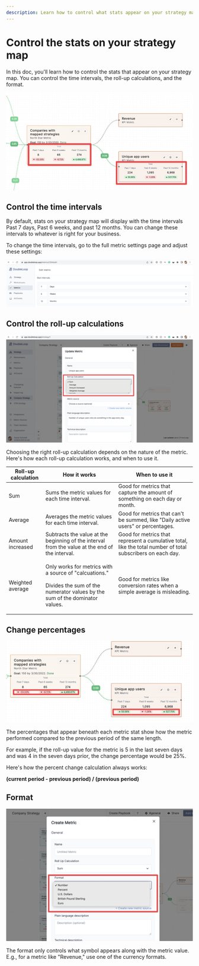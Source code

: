 ```yaml
---
description: Learn how to control what stats appear on your strategy map
---
```


# Control the stats on your strategy map

In this doc, you'll learn how to control the stats that appear on your strategy map. You can control the time intervals, the roll-up calculations, and the format.

![](<../.gitbook/assets/CleanShot 2022-06-12 at 20.20.57@2x.png>)

## Control the time intervals

By default, stats on your strategy map will display with the time intervals Past 7 days, Past 6 weeks, and past 12 months. You can change these intervals to whatever is right for your business.

To change the time intervals, go to the full metric settings page and adjust these settings:

![](<../.gitbook/assets/CleanShot 2022-06-12 at 20.27.50@2x.png>)

## Control the roll-up calculations

![](<../.gitbook/assets/CleanShot 2022-06-12 at 20.32.54@2x.png>)

Choosing the right roll-up calculation depends on the nature of the metric. Here's how each roll-up calculation works, and when to use it.

| Roll-up calculation | How it works                                                                                                                                     | When to use it                                                                                               |
| ------------------- | ------------------------------------------------------------------------------------------------------------------------------------------------ | ------------------------------------------------------------------------------------------------------------ |
| Sum                 | Sums the metric values for each time interval.                                                                                                   | Good for metrics that capture the amount of something on each day or month.                                  |
| Average             | Averages the metric values for each time interval.                                                                                               | Good for metrics that can't be summed, like "Daily active users" or percentages.                             |
| Amount increased    | Subtracts the value at the beginning of the interval from the value at the end of the interval.                                                  | Good for metrics that represent a cumulative total, like the total number of total subscribers on each day.  |
| Weighted average    | <p>Only works for metrics with a source of "calcuations."<br><br>Divides the sum of the numerator values by the sum of the dominator values.</p> | Good for metrics like conversion rates when a simple average is misleading.                                  |

## Change percentages

![](<../.gitbook/assets/CleanShot 2022-06-12 at 20.59.51@2x.png>)

The percentages that appear beneath each metric stat show how the metric performed compared to the previous period of the same length.

For example, if the roll-up value for the metric is 5 in the last seven days and was 4 in the seven days prior, the change percentage would be 25%.

Here's how the percent change calculation always works:

**(current period - previous period) / (previous period)**

## Format

![](<../.gitbook/assets/CleanShot 2022-06-12 at 20.56.29@2x.png>)

The format only controls what symbol appears along with the metric value. E.g., for a metric like "Revenue," use one of the currency formats.

